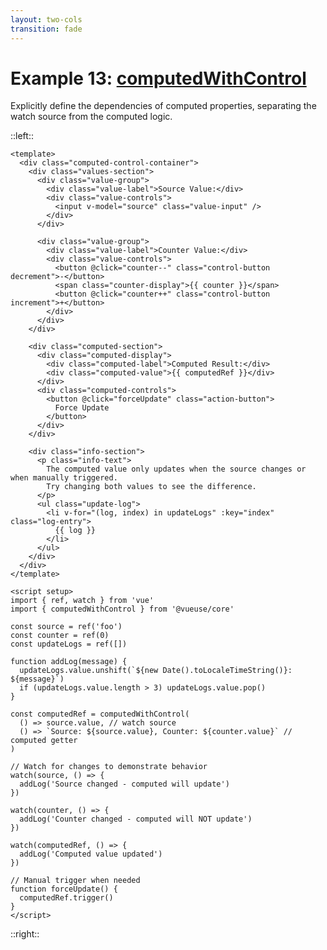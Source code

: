 ```yaml
---
layout: two-cols
transition: fade
---
```


# Example 13: [computedWithControl](https://vueuse.org/shared/computedWithControl/)

Explicitly define the dependencies of computed properties, separating the watch source from the computed logic.

::left::

```vue
<template>
  <div class="computed-control-container">
    <div class="values-section">
      <div class="value-group">
        <div class="value-label">Source Value:</div>
        <div class="value-controls">
          <input v-model="source" class="value-input" />
        </div>
      </div>

      <div class="value-group">
        <div class="value-label">Counter Value:</div>
        <div class="value-controls">
          <button @click="counter--" class="control-button decrement">-</button>
          <span class="counter-display">{{ counter }}</span>
          <button @click="counter++" class="control-button increment">+</button>
        </div>
      </div>
    </div>

    <div class="computed-section">
      <div class="computed-display">
        <div class="computed-label">Computed Result:</div>
        <div class="computed-value">{{ computedRef }}</div>
      </div>
      <div class="computed-controls">
        <button @click="forceUpdate" class="action-button">
          Force Update
        </button>
      </div>
    </div>

    <div class="info-section">
      <p class="info-text">
        The computed value only updates when the source changes or when manually triggered.
        Try changing both values to see the difference.
      </p>
      <ul class="update-log">
        <li v-for="(log, index) in updateLogs" :key="index" class="log-entry">
          {{ log }}
        </li>
      </ul>
    </div>
  </div>
</template>

<script setup>
import { ref, watch } from 'vue'
import { computedWithControl } from '@vueuse/core'

const source = ref('foo')
const counter = ref(0)
const updateLogs = ref([])

function addLog(message) {
  updateLogs.value.unshift(`${new Date().toLocaleTimeString()}: ${message}`)
  if (updateLogs.value.length > 3) updateLogs.value.pop()
}

const computedRef = computedWithControl(
  () => source.value, // watch source
  () => `Source: ${source.value}, Counter: ${counter.value}` // computed getter
)

// Watch for changes to demonstrate behavior
watch(source, () => {
  addLog('Source changed - computed will update')
})

watch(counter, () => {
  addLog('Counter changed - computed will NOT update')
})

watch(computedRef, () => {
  addLog('Computed value updated')
})

// Manual trigger when needed
function forceUpdate() {
  computedRef.trigger()
}
</script>
```

::right::

<ComputedWithControlDemo />

<style scoped>
.slidev-code-wrapper pre {
  height: calc(100vh - 430px);
}
</style>

<!--
PRESENTER NOTES:
- computedWithControl provides explicit dependency control
- Key features:
  - Separate watch source from computed logic
  - Manual update triggering
  - Selective dependency tracking
  - Performance optimization
  - Fine-grained update control
- In this example:
  - Source value triggers updates
  - Counter changes don't trigger updates
  - Manual update available
  - Clear separation of concerns
- Common use cases:
  - Performance optimization
  - Complex computed dependencies
  - Controlled update flow
  - Batch updates
  - Dependency isolation
- Advanced features:
  - Explicit dependency tracking
  - Manual trigger support
  - Watch source separation
  - Update control
  - Dependency management
-->
